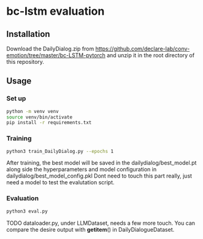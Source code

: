 # bc-lstm evaluation

## Installation

Download the DailyDialog.zip from https://github.com/declare-lab/conv-emotion/tree/master/bc-LSTM-pytorch and unzip it in the root directory of this repository.

## Usage

### Set up

```bash
python -m venv venv
source venv/bin/activate
pip install -r requirements.txt
```

### Training

```bash
python3 train_DailyDialog.py --epochs 1 
```

After training, the best model will be saved in the dailydialog/best_model.pt along side the hyperparameters and model configuration in dailydialog/best_model_config.pkl
Dont need to touch this part really, just need a model to test the evalutation script.

### Evaluation  

```bash
python3 eval.py
```
TODO dataloader.py, under LLMDataset, needs a few more touch.
You can compare the desire output with __getitem__() in DailyDialogueDataset.
